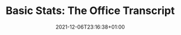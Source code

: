 ---
layout: about
title: "Basic Stats: The Office Transcript"
date: 2021-12-06T23:16:38+01:00
draft: false

about:
  enable : true
  image : "images/dwight_info.gif"
  title : "Basic Statistics The Office Transcript"
  content : The Transcripts dataset consists of **54815** entries and 6 columns, resulting in a total of 2.9MB of data. Let's further investigate the data. 




  funfacts:
  # funfacts loop
  - icon : "fas fa-flask" #https://fontawesome.com/v5.15/icons
    name : "Total Lines"
    count : "54815"

  # funfacts loop
  - icon : "fas fa-fire-alt" #https://fontawesome.com/v5.15/icons
    name : "Average Scenes per Episode"
    count : "4194"

  # funfacts loop
  - icon : "fas fa-glasses" #https://fontawesome.com/v5.15/icons
    name : "Maximum nr of Scenes"
    count : "8157"


---